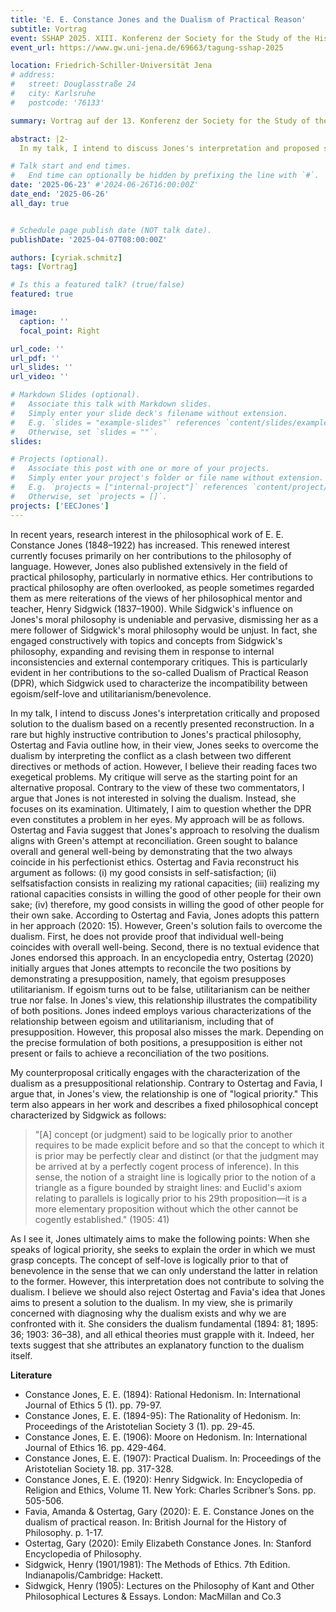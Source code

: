 ```yaml
---
title: 'E. E. Constance Jones and the Dualism of Practical Reason'
subtitle: Vortrag
event: SSHAP 2025. XIII. Konferenz der Society for the Study of the History of Analytical Philosophy (SSHAP)
event_url: https://www.gw.uni-jena.de/69663/tagung-sshap-2025

location: Friedrich-Schiller-Universität Jena
# address:
#   street: Douglasstraße 24
#   city: Karlsruhe
#   postcode: '76133'

summary: Vortrag auf der 13. Konferenz der Society for the Study of the History of Analytical Philosophy (SSHAP)

abstract: |2- 
  In my talk, I intend to discuss Jones's interpretation and proposed solution to the Dualism of Practical Reason (DPR) based on a recently presented reconstruction. In a rare but highly instructive contribution to Jones's practical philosophy, Ostertag and Favia outline how, in their view, Jones seeks to overcome the dualism by interpreting the conflict as a clash between two different directives or methods of action. However, I believe their reading faces two exegetical problems. My critique will serve as the starting point for an alternative proposal. Contrary to the view of these two commentators, I argue that Jones is not interested in solving the dualism. Instead, she focuses on its examination. Ultimately, I aim to question whether the DPR even constitutes a problem in her eyes.

# Talk start and end times.
#   End time can optionally be hidden by prefixing the line with `#`.
date: '2025-06-23' #'2024-06-26T16:00:00Z'
date_end: '2025-06-26'
all_day: true


# Schedule page publish date (NOT talk date).
publishDate: '2025-04-07T08:00:00Z'

authors: [cyriak.schmitz]
tags: [Vortrag]

# Is this a featured talk? (true/false)
featured: true

image:
  caption: ''
  focal_point: Right

url_code: ''
url_pdf: ''
url_slides: ''
url_video: ''

# Markdown Slides (optional).
#   Associate this talk with Markdown slides.
#   Simply enter your slide deck's filename without extension.
#   E.g. `slides = "example-slides"` references `content/slides/example-slides.md`.
#   Otherwise, set `slides = ""`.
slides:

# Projects (optional).
#   Associate this post with one or more of your projects.
#   Simply enter your project's folder or file name without extension.
#   E.g. `projects = ["internal-project"]` references `content/project/deep-learning/index.md`.
#   Otherwise, set `projects = []`.
projects: ['EECJones']
---
```


In recent years, research interest in the philosophical work of E. E. Constance Jones (1848–1922) has increased. This renewed interest currently focuses primarily on her contributions to the philosophy of language. However, Jones also published extensively in the field of practical philosophy, particularly in normative ethics. Her contributions to practical philosophy are often overlooked, as people sometimes regarded them as mere reiterations of the views of her philosophical mentor and teacher, Henry Sidgwick (1837–1900). While Sidgwick's influence on Jones's moral philosophy is undeniable and pervasive, dismissing her as a mere follower of Sidgwick's moral philosophy would be unjust. In fact, she engaged constructively with topics and concepts from Sidgwick's philosophy, expanding and revising them in response to internal inconsistencies and external contemporary critiques. This is particularly evident in her contributions to the so-called Dualism of Practical Reason (DPR), which Sidgwick used to characterize the incompatibility between egoism/self-love and utilitarianism/benevolence.

In my talk, I intend to discuss Jones's interpretation critically and proposed solution to the dualism based on a recently presented reconstruction. In a rare but highly instructive contribution to Jones's practical philosophy, Ostertag and Favia outline how, in their view, Jones seeks to overcome the dualism by interpreting the conflict as a clash between two different directives or methods of action. However, I believe their reading faces two exegetical problems. My critique will serve as the starting point for an alternative proposal. Contrary to the view of these two commentators, I argue that Jones is not interested in solving the dualism. Instead, she focuses on its examination. Ultimately, I aim to question whether the DPR even constitutes a problem in her eyes. My approach will be as follows. Ostertag and Favia suggest that Jones's approach to resolving the dualism aligns with Green's attempt at reconciliation. Green sought to balance overall and general well-being by demonstrating that the two always coincide in his perfectionist ethics. Ostertag and Favia reconstruct his argument as follows: (i) my good consists in self-satisfaction; (ii) selfsatisfaction consists in realizing my rational capacities; (iii) realizing my rational capacities consists in willing the good of other people for their own sake; (iv) therefore, my good consists in willing the good of other people for their own sake. According to Ostertag and Favia, Jones adopts this pattern in her approach (2020: 15). However, Green's solution fails to overcome the dualism. First, he does not provide proof that individual well-being coincides with overall well-being. Second, there is no textual evidence that Jones endorsed this approach. In an encyclopedia entry, Ostertag (2020) initially argues that Jones attempts to reconcile the two positions by demonstrating a presupposition, namely, that egoism presupposes utilitarianism. If egoism turns out to be false, utilitarianism can be neither true nor false. In Jones's view, this relationship illustrates the compatibility of both positions. Jones indeed employs various characterizations of the relationship between egoism and utilitarianism, including that of presupposition. However, this proposal also misses the mark. Depending on the precise formulation of both positions, a presupposition is either not present or fails to achieve a reconciliation of the two positions.

My counterproposal critically engages with the characterization of the dualism as a presuppositional relationship. Contrary to Ostertag and Favia, I argue that, in Jones's view, the relationship is one of "logical priority." This term also appears in her work and describes a fixed philosophical concept characterized by Sidgwick as follows:

> "[A] concept (or judgment) said to be logically prior to another requires to be made explicit before and so that the concept to which it is prior may be perfectly clear and distinct (or that the judgment may be arrived at by a perfectly cogent process of inference). In this sense, the notion of a straight line is logically prior to the notion of a triangle as a figure bounded by straight lines: and Euclid's axiom relating to parallels is logically prior to his 29th proposition—it is a more elementary proposition without which the other cannot be cogently established." (1905: 41)

As I see it, Jones ultimately aims to make the following points: When she speaks of logical priority, she seeks to explain the order in which we must grasp concepts. The concept of self-love is logically prior to that of benevolence in the sense that we can only understand the latter in relation to the former. However, this interpretation does not contribute to solving the dualism. I believe we should also reject Ostertag and Favia's idea that Jones aims to present a solution to the dualism. In my view, she is primarily concerned with diagnosing why the dualism exists and why we are confronted with it. She considers the dualism fundamental (1894: 81; 1895: 36; 1903: 36–38), and all ethical theories must grapple with it. Indeed, her texts suggest that she attributes an explanatory function to the dualism itself.


**Literature**

  - Constance Jones, E. E. (1894): Rational Hedonism. In: International Journal of Ethics 5 (1). pp. 79-97.
  - Constance Jones, E. E. (1894-95): The Rationality of Hedonism. In: Proceedings of the Aristotelian Society 3 (1). pp. 29-45.
  - Constance Jones, E. E. (1906): Moore on Hedonism. In: International Journal of Ethics 16. pp. 429-464.
  - Constance Jones, E. E. (1907): Practical Dualism. In: Proceedings of the Aristotelian Society 18. pp. 317-328.
  - Constance Jones, E. E. (1920): Henry Sidgwick. In: Encyclopedia of Religion and Ethics, Volume 11. New York: Charles Scribner’s Sons. pp. 505-506.
  - Favia, Amanda & Ostertag, Gary (2020): E. E. Constance Jones on the dualism of practical reason. In: British Journal for the History of Philosophy. p. 1-17.
  - Ostertag, Gary (2020): Emily Elizabeth Constance Jones. In: Stanford Encyclopedia of Philosophy.
  - Sidgwick, Henry (1901/1981): The Methods of Ethics. 7th Edition. Indianapolis/Cambridge: Hackett.
  - Sidwgick, Henry (1905): Lectures on the Philosophy of Kant and Other Philosophical Lectures & Essays. London: MacMillan and Co.3